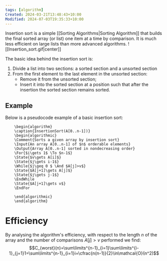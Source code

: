 ```yaml
---
tags: [algorithm]
Created: 2024-03-21T13:48:43+10:00
Modified: 2024-07-03T19:35:33+10:00
---
```

Insertion sort is a simple [[Sorting Algorithms|Sorting Algorithm]] that builds the final sorted array (or list) one item at a time by comparison. It is much less efficient on large lists than more advanced algorithms.
![[Insertion_sort.gif|center]] 

The basic idea behind the insertion sort is:
1. Divide a list into two sections: a sorted section and a unsorted section
2. From the first element to the last element in the unsorted section:
	- Remove it from the unsorted section;
	- Insert it into the sorted section at a position such that after the insertion the sorted section remains sorted.
## Example
Below is a pseudocode example of a basic insertion sort:
```pseudo
	\begin{algorithm}
	\caption{InsertionSort(A[0..n-1])}
	\begin{algorithmic}
	\Comment{Sorts a given array by insertion sort}
	\Input{An array A[0..n-1] of $n$ orderable elements}
	\Output{Array A[0..n-1] sorted in nondecreasing order}
	\For{$i\gets 1$ \To $n-1$}
	\State{$v\gets A[i]$}
	\State{$j\gets i-1$}
	\While{$j\geq 0 $ \And $A[j]>v$}
	\State{$A[j+1]\gets A[j]$}
	\State{$j\gets j-1$}
	\EndWhile
	\State{$A[j+1]\gets v$}
    \EndFor

	\end{algorithmic}
	\end{algorithm}
```

# Efficiency 
By analysing the algorithm's efficiency, with respect to the length $n$ of the array and the number of comparisons $A[j]>v$ performed we find:
$$C_{worst}(n)=\sum\limits^{n-1}_{i=1}\sum\limits^{i-1}_{j=1}1=\sum\limits^{n-1}_{i=1}i=\cfrac{n(n-1)}{2}\in\mathcal{O}(n^2)$$

